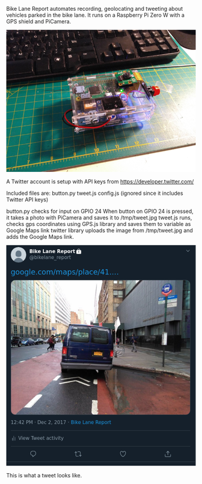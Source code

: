 Bike Lane Report automates recording, geolocating and tweeting about vehicles parked in the bike lane.
It runs on a Raspberry Pi Zero W with a GPS shield and PiCamera.

![RPi](rpi.png)

A Twitter account is setup with API keys from https://developer.twitter.com/

Included files are:
button.py
tweet.js
config.js (ignored since it includes Twitter API keys)

button.py checks for input on GPIO 24
When button on GPIO 24 is pressed, it takes a photo with PiCamera and saves it to /tmp/tweet.jpg
tweet.js runs, checks gps coordinates using GPS.js library and saves them to variable as Google Maps link
twitter library uploads the image from /tmp/tweet.jpg and adds the Google Maps link.

![tweet example](tweet.png)

This is what a tweet looks like.

